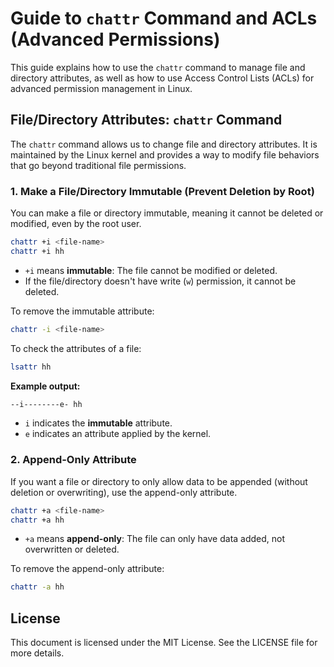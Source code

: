 # Guide to `chattr` Command and ACLs (Advanced Permissions)

This guide explains how to use the `chattr` command to manage file and directory attributes, as well as how to use Access Control Lists (ACLs) for advanced permission management in Linux.

## File/Directory Attributes: `chattr` Command

The `chattr` command allows us to change file and directory attributes. It is maintained by the Linux kernel and provides a way to modify file behaviors that go beyond traditional file permissions.

### 1. **Make a File/Directory Immutable (Prevent Deletion by Root)**

You can make a file or directory immutable, meaning it cannot be deleted or modified, even by the root user.

```bash
chattr +i <file-name>
chattr +i hh
```

- `+i` means **immutable**: The file cannot be modified or deleted.
- If the file/directory doesn't have write (`w`) permission, it cannot be deleted.
  
To remove the immutable attribute:

```bash
chattr -i <file-name>
```

To check the attributes of a file:

```bash
lsattr hh
```

**Example output:**

```bash
--i--------e- hh
```

- `i` indicates the **immutable** attribute.
- `e` indicates an attribute applied by the kernel.

### 2. **Append-Only Attribute**

If you want a file or directory to only allow data to be appended (without deletion or overwriting), use the append-only attribute.

```bash
chattr +a <file-name>
chattr +a hh
```

- `+a` means **append-only**: The file can only have data added, not overwritten or deleted.

To remove the append-only attribute:

```bash
chattr -a hh
```

## License

This document is licensed under the MIT License. See the LICENSE file for more details.
